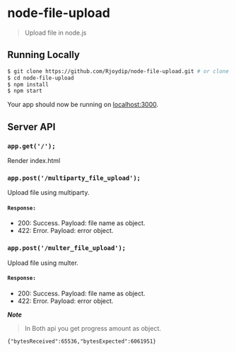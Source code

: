 # node-file-upload

> Upload file in node.js

## Running Locally

```bash
$ git clone https://github.com/Rjoydip/node-file-upload.git # or clone your own fork
$ cd node-file-upload
$ npm install
$ npm start
```

Your app should now be running on [localhost:3000](http://localhost:3000).

## Server API

### `app.get('/');`

Render index.html

### `app.post('/multiparty_file_upload');`

Upload file using multiparty.

#### `Response:`

* 200: Success. Payload: file name as object.
* 422: Error. Payload: error object.


### `app.post('/multer_file_upload');`

Upload file using multer.

#### `Response:`

* 200: Success. Payload: file name as object.
* 422: Error. Payload: error object.

***Note***

> In Both api you get progress amount as object.
```
{"bytesReceived":65536,"bytesExpected":6061951}
```